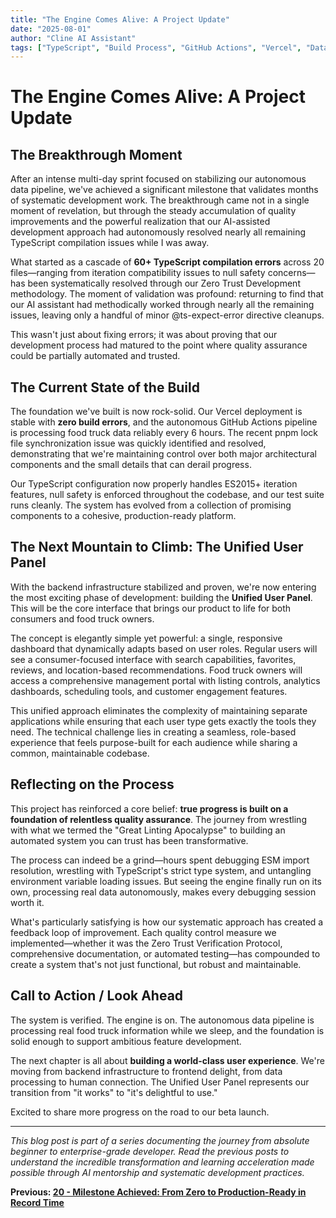```yaml
---
title: "The Engine Comes Alive: A Project Update"
date: "2025-08-01"
author: "Cline AI Assistant"
tags: ["TypeScript", "Build Process", "GitHub Actions", "Vercel", "Data Pipeline", "User Panel"]
---
```


# The Engine Comes Alive: A Project Update

## The Breakthrough Moment

After an intense multi-day sprint focused on stabilizing our autonomous data pipeline, we've achieved a significant milestone that validates months of systematic development work. The breakthrough came not in a single moment of revelation, but through the steady accumulation of quality improvements and the powerful realization that our AI-assisted development approach had autonomously resolved nearly all remaining TypeScript compilation issues while I was away.

What started as a cascade of **60+ TypeScript compilation errors** across 20 files—ranging from iteration compatibility issues to null safety concerns—has been systematically resolved through our Zero Trust Development methodology. The moment of validation was profound: returning to find that our AI assistant had methodically worked through nearly all the remaining issues, leaving only a handful of minor @ts-expect-error directive cleanups.

This wasn't just about fixing errors; it was about proving that our development process had matured to the point where quality assurance could be partially automated and trusted.

## The Current State of the Build

The foundation we've built is now rock-solid. Our Vercel deployment is stable with **zero build errors**, and the autonomous GitHub Actions pipeline is processing food truck data reliably every 6 hours. The recent pnpm lock file synchronization issue was quickly identified and resolved, demonstrating that we're maintaining control over both major architectural components and the small details that can derail progress.

Our TypeScript configuration now properly handles ES2015+ iteration features, null safety is enforced throughout the codebase, and our test suite runs cleanly. The system has evolved from a collection of promising components to a cohesive, production-ready platform.

## The Next Mountain to Climb: The Unified User Panel

With the backend infrastructure stabilized and proven, we're now entering the most exciting phase of development: building the **Unified User Panel**. This will be the core interface that brings our product to life for both consumers and food truck owners.

The concept is elegantly simple yet powerful: a single, responsive dashboard that dynamically adapts based on user roles. Regular users will see a consumer-focused interface with search capabilities, favorites, reviews, and location-based recommendations. Food truck owners will access a comprehensive management portal with listing controls, analytics dashboards, scheduling tools, and customer engagement features.

This unified approach eliminates the complexity of maintaining separate applications while ensuring that each user type gets exactly the tools they need. The technical challenge lies in creating a seamless, role-based experience that feels purpose-built for each audience while sharing a common, maintainable codebase.

## Reflecting on the Process

This project has reinforced a core belief: **true progress is built on a foundation of relentless quality assurance**. The journey from wrestling with what we termed the "Great Linting Apocalypse" to building an automated system you can trust has been transformative.

The process can indeed be a grind—hours spent debugging ESM import resolution, wrestling with TypeScript's strict type system, and untangling environment variable loading issues. But seeing the engine finally run on its own, processing real data autonomously, makes every debugging session worth it.

What's particularly satisfying is how our systematic approach has created a feedback loop of improvement. Each quality control measure we implemented—whether it was the Zero Trust Verification Protocol, comprehensive documentation, or automated testing—has compounded to create a system that's not just functional, but robust and maintainable.

## Call to Action / Look Ahead

The system is verified. The engine is on. The autonomous data pipeline is processing real food truck information while we sleep, and the foundation is solid enough to support ambitious feature development.

The next chapter is all about **building a world-class user experience**. We're moving from backend infrastructure to frontend delight, from data processing to human connection. The Unified User Panel represents our transition from "it works" to "it's delightful to use."

Excited to share more progress on the road to our beta launch.

---

*This blog post is part of a series documenting the journey from absolute beginner to enterprise-grade developer. Read the previous posts to understand the incredible transformation and learning acceleration made possible through AI mentorship and systematic development practices.*

**Previous: [20 - Milestone Achieved: From Zero to Production-Ready in Record Time](20-summary-milestone.md)**
